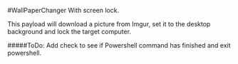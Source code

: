 #WallPaperChanger With screen lock.

This payload will download a picture from Imgur, set it to the desktop background and lock the target computer. 



#####ToDo:
Add check to see if Powershell command has finished and exit powershell. 
